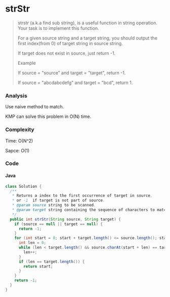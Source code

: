 # strStr
> strstr (a.k.a find sub string), is a useful function in string operation. Your task is to implement this function.
>
> For a given source string and a target string, you should output the first index(from 0) of target string in source string.
>
> If target does not exist in source, just return -1.
>
> Example
>
> If source = "source" and target = "target", return -1.
>
> If source = "abcdabcdefg" and target = "bcd", return 1.

### Analysis
Use naive method to match.

KMP can solve this problem in O(N) time.

### Complexity
Time: O(N^2)

Sapce: O(1)

### Code
#### Java
```java
class Solution {
  /**
   * Returns a index to the first occurrence of target in source,
   * or -1  if target is not part of source.
   * @param source string to be scanned.
   * @param target string containing the sequence of characters to match.
   */
  public int strStr(String source, String target) {
    if (source == null || target == null) {
      return -1;
    }
    for (int start = 0; start + target.length() <= source.length(); start++) {
      int len = 0;
      while (len < target.length() && source.charAt(start + len) == target.charAt(len)) {
        len++;
      }
      if (len == target.length()) {
        return start;
      }
    }
    return -1;
  }
}
```
